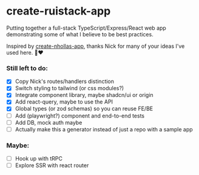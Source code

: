 # create-ruistack-app

Putting together a full-stack TypeScript/Express/React web app demonstrating some of what I believe to be best practices.

Inspired by [create-nhollas-app](https://github.com/Nhollas/create-nhollas-app), thanks Nick for many of your ideas I've used here. 🙏❤️

### Still left to do:

 - [x] Copy Nick's routes/handlers distinction
 - [x] Switch styling to tailwind (or css modules?)
 - [x] Integrate component library, maybe shadcn/ui or origin
 - [x] Add react-query, maybe to use the API
 - [x] Global types (or zod schemas) so you can reuse FE/BE
 - [ ] Add (playwright?) component and end-to-end tests
 - [ ] Add DB, mock auth maybe
 - [ ] Actually make this a generator instead of just a repo with a sample app

### Maybe:

 - [ ] Hook up with tRPC
 - [ ] Explore SSR with react router
